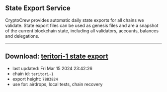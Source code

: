## State Export Service
CryptoCrew provides automatic daily state exports for all chains we validate. State export files can be used as genesis files and are a snapshot of the current blockchain state, including all validators, accounts, balances and delegations.

---
**Download: [teritori-1 state export](https://dl-eu2.ccvalidators.com/SERVICE/teritori/teritori-1_export_7883824.json)**
---

- last updated: Fri Mar 15 2024 23:42:26
- chain id: `teritori-1`
- export height: `7883824`
- use for: airdrops, local tests, chain recovery
